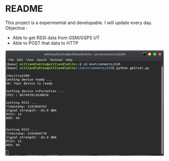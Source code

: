 # README
This project is a experimental and developable. I will update every day.
Objective :
- Able to get RSSI data from GSM/GSPS UT
- Able to POST that data to HTTP

![NEWEST UPDATE](TerminalResult.jpg)
